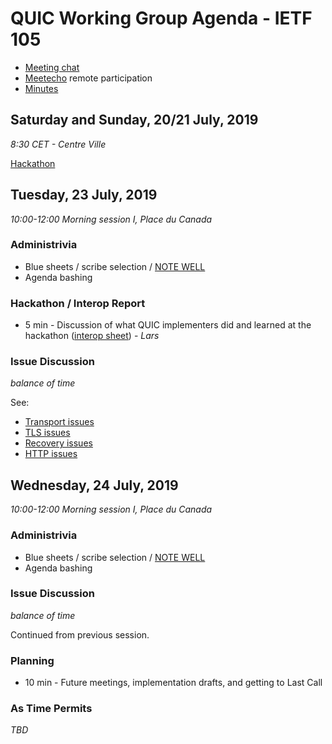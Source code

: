 # QUIC Working Group Agenda - IETF 105

* [Meeting chat](xmpp:quic@jabber.ietf.org?join)
* [Meetecho](http://www.meetecho.com/ietf105/quic) remote participation
* [Minutes](http://etherpad.tools.ietf.org:9000/p/notes-ietf-105-quic)



## Saturday and Sunday, 20/21 July, 2019

*8:30 CET - Centre Ville*

[Hackathon](https://trac.ietf.org/trac/ietf/meeting/wiki/105hackathon)


## Tuesday, 23 July, 2019

*10:00-12:00 Morning session I, Place du Canada*

### Administrivia

* Blue sheets / scribe selection / [NOTE WELL](https://www.ietf.org/about/note-well.html)
* Agenda bashing

### Hackathon / Interop Report

* 5 min - Discussion of what QUIC implementers did and learned at the hackathon ([interop sheet](https://docs.google.com/spreadsheets/d/1D0tW89vOoaScs3IY9RGC0UesWGAwE6xyLk0l4JtvTVg/edit#gid=1965785440)) - *Lars*


### Issue Discussion

*balance of time*

See:
 * [Transport issues](https://github.com/quicwg/base-drafts/issues?utf8=✓&q=is%3Aissue%20is%3Aopen%20label%3A-transport%20label%3Adesign)
 * [TLS issues](https://github.com/quicwg/base-drafts/issues?utf8=✓&q=is%3Aissue%20is%3Aopen%20label%3A-tls%20label%3Adesign)
 * [Recovery issues](https://github.com/quicwg/base-drafts/issues?utf8=✓&q=is%3Aissue%20is%3Aopen%20label%3A-recovery%20label%3Adesign)
 * [HTTP issues](https://github.com/quicwg/base-drafts/issues?utf8=✓&q=is%3Aissue+is%3Aopen+label%3A-http+label%3Adesign+)


## Wednesday, 24 July, 2019

*10:00-12:00 Morning session I, Place du Canada*

### Administrivia

* Blue sheets / scribe selection / [NOTE WELL](https://www.ietf.org/about/note-well.html)
* Agenda bashing


### Issue Discussion

*balance of time*

Continued from previous session.


### Planning

* 10 min - Future meetings, implementation drafts, and getting to Last Call

### As Time Permits

_TBD_
